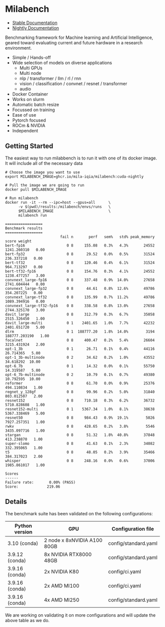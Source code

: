 
# Milabench

* [Stable Documentation](https://milabench.readthedocs.io/en/stable/)
* [Nightly Documentation](https://mila-iqia.github.io/milabench/)

Benchmarking framework for Machine learning and Artificial Intelligence, geared toward
evaluating current and future hardware in a research environment.

* Simple / Hands-off
* Wide selection of models on diverse applications
  * Multi GPUs
  * Multi node
  * nlp / transformer / llm / rl / rnn
  * vision / classification / convnet / resnet / transformer
  * audio
* Docker Container
* Works on slurm
* Automatic batch resize
* Focussed on training
* Ease of use
* Pytorch focused
* ROCm & NVIDIA
* Independent 

## Getting Started

The easiest way to run milabbench is to run it with one of its docker image.
It will include all of the necessary data


    # Choose the image you want to use
    export MILABENCH_IMAGE=ghcr.io/mila-iqia/milabench:cuda-nightly

    # Pull the image we are going to run
    docker pull $MILABENCH_IMAGE

    # Run milabench
    docker run -it --rm --ipc=host --gpus=all      \
          -v $(pwd)/results:/milabench/envs/runs   \
          $MILABENCH_IMAGE                         \
          milabench run

    =================
    Benchmark results
    =================
                             fail n       perf   sem%   std% peak_memory          score weight
    bert-fp16                   0 8     155.08   0.3%   4.3%       24552    1241.260310   0.00
    bert-fp32                   0 8      29.52   0.0%   0.5%       31524     236.337218   0.00
    bert-tf32                   0 8     120.46   0.4%   6.1%       31524     964.713297   0.00
    bert-tf32-fp16              0 8     154.76   0.3%   4.1%       24552    1238.477257   3.00
    convnext_large-fp16         0 8     337.48   0.9%  14.0%       27658    2741.604444   0.00
    convnext_large-fp32         0 8      44.61   0.8%  12.6%       49786     354.207225   0.00
    convnext_large-tf32         0 8     135.99   0.7%  11.2%       49786    1089.394916   0.00
    convnext_large-tf32-fp16    0 8     338.58   0.8%  13.0%       27658    2744.325170   3.00
    davit_large                 0 8     312.79   0.3%   6.7%       35058    2515.326450   1.00
    davit_large-multi           0 1    2401.65   1.0%   7.7%       42232    2401.651720   5.00
    dlrm                        0 1  188777.20   1.8%  14.0%        3194  188777.203190   1.00
    focalnet                    0 8     400.47   0.2%   5.4%       26604    3215.431924   2.00
    opt-1_3b                    0 1      26.71   0.1%   0.4%       44116      26.714365   5.00
    opt-1_3b-multinode          0 2      34.62   0.2%   1.0%       43552      34.618292  10.00
    opt-6_7b                    0 1      14.32   0.0%   0.1%       55750      14.319587   5.00
    opt-6_7b-multinode          0 2      10.79   0.1%   0.7%       49380      10.792595  10.00
    reformer                    0 8      61.70   0.0%   0.9%       25376     494.110834   1.00
    regnet_y_128gf              0 8      99.96   0.2%   5.0%       31840     803.012507   2.00
    resnet152                   0 8     710.18   0.3%   6.2%       36732    5710.828608   1.00
    resnet152-multi             0 1    5367.34   1.0%   8.1%       38638    5367.338469   5.00
    resnet50                    0 8     984.43   0.9%  19.1%        5026    7927.257351   1.00
    rwkv                        0 8     428.65   0.2%   3.8%        5546    3435.097716   1.00
    stargan                     0 8      51.32   1.8%  40.8%       37848     413.238870   1.00
    super-slomo                 0 8      41.63   0.1%   2.3%       34082     332.395065   1.00
    t5                          0 8      48.05   0.2%   3.9%       35466     384.317023   2.00
    whisper                     0 8     248.16   0.0%   0.6%       37006    1985.861017   1.00
    
    Scores
    ------
    Failure rate:       0.00% (PASS)
    Score:             219.06


## Details

The benchmark suite has been validated on the following configurations:

| Python version |          GPU                   |   Configuration file |
|       -        |        -                       |           -          |
| 3.10   (conda) | 2 node x 8xNVIDIA A100 80GB    | config/standard.yaml |
| 3.9.12 (conda) | 8x NVIDIA RTX8000 48GB         | config/standard.yaml |
| 3.9.16 (conda) | 2x NVIDIA K80                  | config/ci.yaml       |
| 3.9.16 (conda) | 2x AMD MI100                   | config/ci.yaml       |
| 3.9.16 (conda) | 4x AMD MI250                   | config/standard.yaml |

We are working on validating it on more configurations and will update the above table as we do.



